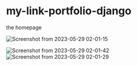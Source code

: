 # my-link-portfolio-django
the homepage

![Screenshot from 2023-05-29 02-01-15](https://github.com/Samsonasumu/my-link-portfolio-django/assets/99386103/b3400957-34d4-48bd-baab-186b3e100178)


![Screenshot from 2023-05-29 02-01-42](https://github.com/Samsonasumu/my-link-portfolio-django/assets/99386103/fffbb17d-d0cd-423b-87e1-6ee308eb95f7)
![Screenshot from 2023-05-29 02-01-29](https://github.com/Samsonasumu/my-link-portfolio-django/assets/99386103/de967716-931d-4672-86ff-47276cc5953f)
